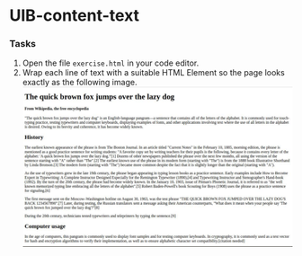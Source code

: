 # UIB-content-text

### Tasks
1. Open the file `exercise.html` in your code editor.
2. Wrap each line of text with a suitable HTML Element so the page looks exactly as the following image.
![Example-Image](./exercise.jpg)